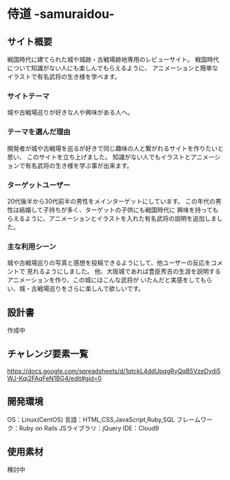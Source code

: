 # 侍道 -samuraidou-

## サイト概要 
戦国時代に建てられた城や城跡・古戦場跡地専用のレビューサイト。
戦国時代について知識がない人にも楽しんでもらえるように、
アニメーションと簡単なイラストで有名武将の生き様を学べます。

### サイトテーマ
城や古戦場巡りが好きな人や興味がある人へ。

### テーマを選んだ理由
開発者が城や古戦場を巡るが好きで同じ趣味の人と繋がれるサイトを作りたいと思い、
このサイトを立ち上げました。
知識がない人でもイラストとアニメーションで有名武将の生き様を学ぶ事が出来ます。

### ターゲットユーザー
20代後半から30代前半の男性をメインターゲットにしています。
この年代の男性は結婚して子持ちが多く、ターゲットの子供にも戦国時代に
興味を持ってもらえるように、アニメーションとイラストを入れた有名武将の説明を追加しました。

### 主な利用シーン
城や古戦場巡りの写真と感想を投稿できるようにして、他ユーザーの反応をコメントで
見れるようにしました。
他、大阪城であれば豊臣秀吉の生涯を説明するアニメーションを作り、この城にはこんな武将が
いたんだと実感をしてもらい、城・古戦場巡りをさらに楽しんで欲しいです。

## 設計書
作成中

## チャレンジ要素一覧
https://docs.google.com/spreadsheets/d/1qtckL4ddUpqgRyQqB5VzeDydj5WJ-Kqi2FAqFeN1BG4/edit#gid=0

## 開発環境
OS：Linux(CentOS)
言語：HTML,CSS,JavaScript,Ruby,SQL
フレームワーク：Ruby on Rails
JSライブラリ：jQuery
IDE：Cloud9

## 使用素材
検討中